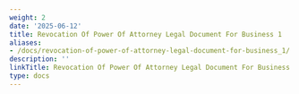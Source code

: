 ```yaml
---
weight: 2
date: '2025-06-12'
title: Revocation Of Power Of Attorney Legal Document For Business 1
aliases:
- /docs/revocation-of-power-of-attorney-legal-document-for-business_1/
description: ''
linkTitle: Revocation Of Power Of Attorney Legal Document For Business 1
type: docs
---
```


